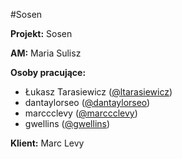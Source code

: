 #Sosen

**Projekt:** Sosen

**AM:** Maria Sulisz

**Osoby pracujące:** 
- Łukasz Tarasiewicz ([@ltarasiewicz](https://github.com/ltarasiewicz))
- dantaylorseo ([@dantaylorseo](https://github.com/dantaylorseo))
- marccclevy ([@marccclevy](https://github.com/marccclevy))
- gwellins ([@gwellins](https://github.com/gwellins))

**Klient:** Marc Levy
